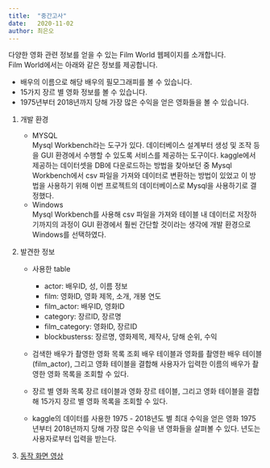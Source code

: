 ```yaml
---
title:  "중간고사"
date:   2020-11-02
author: 최은오
---
```


다양한 영화 관련 정보를 얻을 수 있는 Film World 웹페이지를 소개합니다.  
Film World에서는 아래와 같은 정보를 제공합니다.  
- 배우의 이름으로 해당 배우의 필모그래피를 볼 수 있습니다.  
- 15가지 장르 별 영화 정보를 볼 수 있습니다.
- 1975년부터 2018년까지 당해 가장 많은 수익을 얻은 영화들을 볼 수 있습니다.   

1. 개발 환경
    - MYSQL  
        Mysql Workbench라는 도구가 있다. 데이터베이스 설계부터 생성 및 조작 등을 GUI 환경에서 수행할 수 있도록 서비스를 제공하는 도구이다. kaggle에서 제공하는 데이터셋을 DB에 다운로드하는 방법을 찾아보던 중 Mysql Workbench에서 csv 파일을 가져와 데이터로 변환하는 방법이 있었고 이 방법을 사용하기 위해 이번 프로젝트의 데이터베이스로 Mysql을 사용하기로 결정했다.
    - Windows  
        Mysql Workbench를 사용해 csv 파일을 가져와 테이블 내 데이터로 저장하기까지의 과정이 GUI 환경에서 훨씬 간단할 것이라는 생각에 개발 환경으로 Windows를 선택하였다. 


2. 발견한 정보
    - 사용한 table
        - actor: 배우ID, 성, 이름 정보
        - film: 영화ID, 영화 제목, 소개, 개봉 연도
        - film_actor: 배우ID, 영화ID
        - category: 장르ID, 장르명
        - film_category: 영화ID, 장르ID
        - blockbusterss: 장르명, 영화제목, 제작사, 당해 순위, 수익


    - 검색한 배우가 촬영한 영화 목록 조회
        배우 테이블과 영화를 촬영한 배우 테이블(film_actor), 그리고 영화 테이블을 결합해 사용자가 입력한 이름의 배우가 촬영한 영화 목록을 조회할 수 있다.

    - 장르 별 영화 목록
        장르 테이블과 영화 장르 테이블, 그리고 영화 테이블을 결합해 15가지 장르 별 영화 목록을 조회할 수 있다.

    - kaggle의 데이터를 사용한 1975 - 2018년도 별 최대 수익을 얻은 영화 
        1975년부터 2018년까지 당해 가장 많은 수익을 낸 영화들을 살펴볼 수 있다. 년도는 사용자로부터 입력을 받는다.
3. [동작 화면 영상](https://youtu.be/H5eB23Kjwyw)